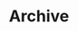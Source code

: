 ---
title: "Archive"
layout: archive
hidden: true
type: posts
showDate: false
showReadingTime: false
summary: This page contains an archive of all posts.
---